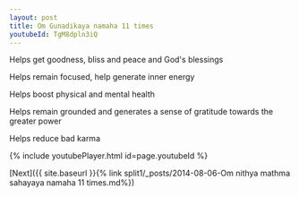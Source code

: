 ```yaml
---
layout: post
title: Om Gunadikaya namaha 11 times
youtubeId: TgM8dpln3iQ
---
```

 
 
Helps get goodness, bliss and peace and God's blessings
 
Helps remain focused, help generate inner energy 
 
Helps boost physical and mental health 
 
Helps remain grounded and generates a sense of gratitude towards the greater power 
 
Helps reduce bad karma
 
 
 
 


{% include youtubePlayer.html id=page.youtubeId %}
 
[Next]({{ site.baseurl }}{% link  split1/_posts/2014-08-06-Om nithya mathma sahayaya namaha 11 times.md%})
 
